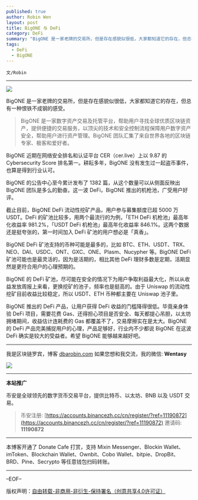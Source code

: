 ```yaml
---
published: true
author: Robin Wen
layout: post
title: BigONE 与 DeFi
category: DeFi
summary: "BigONE 是一家老牌的交易所，但是存在感貌似很低，大家都知道它的存在，但总有一种恨铁不成钢的感受。BigONE 推出的 DeFi 产品，让用户获得 DeFi 收益的门槛降得很低。毕竟亲身体验 DeFi 项目，需要花费 Gas、还得担心项目是否安全、每天都提心吊胆，以太坊拥堵期间，收益估计连耗费的 Gas 都覆盖不了，交易摩擦实在是太大。BigONE 的 DeFi 产品完美捕捉用户的心理，产品足够好，行业内不少都说 BigONE 在这波 DeFi 确实是较大的受益者。希望 BigONE 能够越来越好吧。"
tags:
  - DeFi
  - BigONE
---
```


`文/Robin`

***

![](https://cdn.dbarobin.com/4a1mk13.png)

BigONE 是一家老牌的交易所，但是存在感貌似很低，大家都知道它的存在，但总有一种恨铁不成钢的感受。

> BigONE 是一家数字资产交易及托管平台，帮助用户寻找全球优质区块链资产，提供便捷的交易服务，以顶尖的技术和安全控制流程保障用户数字资产安全，帮助用户进行资产管理。BigONE 团队汇集了来自世界各地的区块链专家、极客和爱好者。

BigONE 近期在网络安全排名和认证平台 CER（cer.live）上以 9.87 的 Cybersecurity Score 排名第一。耕耘多年，BigONE 没有发生过一起盗币事件，也算是得到行业认可。

BigONE 的公告中心至今累计发布了 1382 篇，从这个数量可以从侧面反映出 BigONE 团队是多么的勤奋。这一波 DeFi，BigONE 推出的机枪池，广受用户好评。

截止目前，BigONE DeFi 流动性挖矿产品，用户参与募集额度已超 5000 万 USDT。DeFi 的矿池比较多，用两个最流行的为例，「ETH DeFi 机枪池」最高年化收益率 981.2%，「USDT DeFi 机枪池」最高年化收益率 846.1%。这两个数据还是挺夸张的，第一时间加入 DeFi 矿池的用户想必是「真香」。

BigONE DeFi 矿池支持的币种可能是最多的，比如 BTC、ETH、USDT、TRX、NEO、DAI、USDC、ONT、GXC、ONE、Plasm、Nucypher 等。BigONE DeFi 矿池可能也是最灵活的，因为是活期的，相比其他 DeFi 理财多数是定期，活期显然是更符合用户的心理预期的。

BigONE 的 DeFi 矿池，尽可能在安全的情况下为用户争取利益最大化，所以从收益发放周报上来看，更换挖矿的池子，频率也是挺高的。由于 Uniswap 的流动性挖矿目前收益比较稳定，所以 USDT、ETH 币种都主要在 Uniswap 池子里。

BigONE 推出的 DeFi 产品，让用户获得 DeFi 收益的门槛降得很低。毕竟亲身体验 DeFi 项目，需要花费 Gas、还得担心项目是否安全、每天都提心吊胆，以太坊拥堵期间，收益估计连耗费的 Gas 都覆盖不了，交易摩擦实在是太大。BigONE 的 DeFi 产品完美捕捉用户的心理，产品足够好，行业内不少都说 BigONE 在这波 DeFi 确实是较大的受益者。希望 BigONE 能够越来越好吧。

***

我是区块链罗宾，博客 [dbarobin.com](https://dbarobin.com/)
如果您想和我交流，我的微信: **Wentasy**

![](https://cdn.dbarobin.com/v4yywe2.png)

***

**本站推广**

币安是全球领先的数字货币交易平台，提供比特币、以太坊、BNB 以及 USDT 交易。

> 币安注册: [https://accounts.binancezh.cc/cn/register/?ref=11190872](https://accounts.binancezh.cc/cn/register/?ref=11190872)
> 邀请码: **11190872**

***

本博客开通了 Donate Cafe 打赏，支持 Mixin Messenger、Blockin Wallet、imToken、Blockchain Wallet、Ownbit、Cobo Wallet、bitpie、DropBit、BRD、Pine、Secrypto 等任意钱包扫码转账。

<center>
    <div class="--donate-button"
         data-button-id="f8b9df0d-af9a-460d-8258-d3f435445075"
    ></div>
</center>

***

–EOF–

版权声明：[自由转载-非商用-非衍生-保持署名（创意共享4.0许可证）](http://creativecommons.org/licenses/by-nc-nd/4.0/deed.zh)